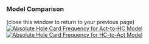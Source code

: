 ### Model Comparison
(close this window to return to your previous page)
[![Absolute Hole Card Frequency for Act-to-HC Model](/Absolute_Hole_Card_Frequency_for_Act-to-HC_Model.png)](/Absolute_Hole_Card_Frequency_for_Act-to-HC_Model.png)
[![Absolute Hole Card Frequency for HC-to-Act Model](/Absolute_Hole_Card_Frequency_for_HC-to-Act_Model.png)](/Absolute_Hole_Card_Frequency_for_HC-to-Act_Model.png)